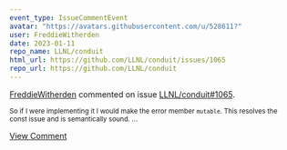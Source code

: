 ```yaml
---
event_type: IssueCommentEvent
avatar: "https://avatars.githubusercontent.com/u/528611?"
user: FreddieWitherden
date: 2023-01-11
repo_name: LLNL/conduit
html_url: https://github.com/LLNL/conduit/issues/1065
repo_url: https://github.com/LLNL/conduit
---
```


<a href='https://github.com/FreddieWitherden' target='_blank'>FreddieWitherden</a> commented on issue <a href='https://github.com/LLNL/conduit/issues/1065' target='_blank'>LLNL/conduit#1065</a>.

<small>So if I were implementing it I would make the error member `mutable`.  This resolves the const issue and is semantically sound....</small>

<a href='https://github.com/LLNL/conduit/issues/1065' target='_blank'>View Comment</a>
